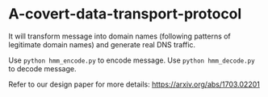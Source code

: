 # A-covert-data-transport-protocol
It will transform message into domain names (following patterns of legitimate domain names) and generate real DNS traffic.

Use `python hmm_encode.py` to encode message. Use `python hmm_decode.py` to decode message.

Refer to our design paper for more details: https://arxiv.org/abs/1703.02201
